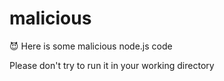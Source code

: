 # malicious
😈 Here is some malicious node.js code

Please don't try to run it in your working directory
